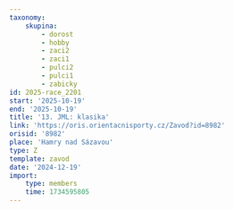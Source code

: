 ```yaml
---
taxonomy:
    skupina:
        - dorost
        - hobby
        - zaci2
        - zaci1
        - pulci2
        - pulci1
        - zabicky
id: 2025-race_2201
start: '2025-10-19'
end: '2025-10-19'
title: '13. JML: klasika'
link: 'https://oris.orientacnisporty.cz/Zavod?id=8982'
orisid: '8982'
place: 'Hamry nad Sázavou'
type: Z
template: zavod
date: '2024-12-19'
import:
    type: members
    time: 1734595805
---
```


